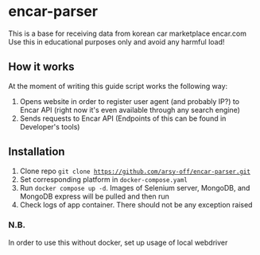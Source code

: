 # encar-parser
This is a base for receiving data from korean car marketplace encar.com<br>
Use this in educational purposes only and avoid any harmful load!

## How it works
At the moment of writing this guide script works the following way:
1) Opens website in order to register user agent (and probably IP?) to Encar API (right now it's even available through any search engine)
2) Sends requests to Encar API (Endpoints of this can be found in Developer's tools) 

## Installation

1) Clone repo <code>git clone https://github.com/arsy-off/encar-parser.git</code>
2) Set corresponding platform in <code>docker-compose.yaml</code>
3) Run <code>docker compose up -d</code>. Images of Selenium server, MongoDB, and MongoDB express will be pulled and then run
4) Check logs of app container. There should not be any exception raised

### N.B.
In order to use this without docker, set up usage of local webdriver
